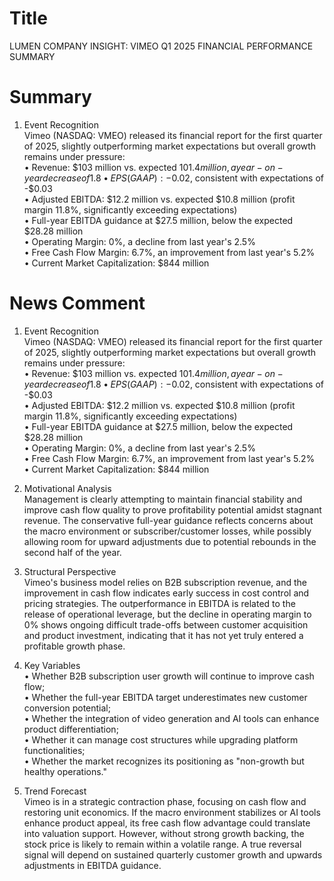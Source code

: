 # Title
LUMEN COMPANY INSIGHT: VIMEO Q1 2025 FINANCIAL PERFORMANCE SUMMARY

# Summary
1. Event Recognition  
Vimeo (NASDAQ: VMEO) released its financial report for the first quarter of 2025, slightly outperforming market expectations but overall growth remains under pressure:  
   • Revenue: $103 million vs. expected $101.4 million, a year-on-year decrease of 1.8%, exceeding expectations by 1.6%  
   • EPS (GAAP): -$0.02, consistent with expectations of -$0.03  
   • Adjusted EBITDA: $12.2 million vs. expected $10.8 million (profit margin 11.8%, significantly exceeding expectations)  
   • Full-year EBITDA guidance at $27.5 million, below the expected $28.28 million  
   • Operating Margin: 0%, a decline from last year's 2.5%  
   • Free Cash Flow Margin: 6.7%, an improvement from last year's 5.2%  
   • Current Market Capitalization: $844 million  

# News Comment
1. Event Recognition  
Vimeo (NASDAQ: VMEO) released its financial report for the first quarter of 2025, slightly outperforming market expectations but overall growth remains under pressure:  
   • Revenue: $103 million vs. expected $101.4 million, a year-on-year decrease of 1.8%, exceeding expectations by 1.6%  
   • EPS (GAAP): -$0.02, consistent with expectations of -$0.03  
   • Adjusted EBITDA: $12.2 million vs. expected $10.8 million (profit margin 11.8%, significantly exceeding expectations)  
   • Full-year EBITDA guidance at $27.5 million, below the expected $28.28 million  
   • Operating Margin: 0%, a decline from last year's 2.5%  
   • Free Cash Flow Margin: 6.7%, an improvement from last year's 5.2%  
   • Current Market Capitalization: $844 million  

2. Motivational Analysis  
Management is clearly attempting to maintain financial stability and improve cash flow quality to prove profitability potential amidst stagnant revenue. The conservative full-year guidance reflects concerns about the macro environment or subscriber/customer losses, while possibly allowing room for upward adjustments due to potential rebounds in the second half of the year.  

3. Structural Perspective  
Vimeo's business model relies on B2B subscription revenue, and the improvement in cash flow indicates early success in cost control and pricing strategies. The outperformance in EBITDA is related to the release of operational leverage, but the decline in operating margin to 0% shows ongoing difficult trade-offs between customer acquisition and product investment, indicating that it has not yet truly entered a profitable growth phase.  

4. Key Variables  
   • Whether B2B subscription user growth will continue to improve cash flow;  
   • Whether the full-year EBITDA target underestimates new customer conversion potential;  
   • Whether the integration of video generation and AI tools can enhance product differentiation;  
   • Whether it can manage cost structures while upgrading platform functionalities;  
   • Whether the market recognizes its positioning as "non-growth but healthy operations."  

5. Trend Forecast  
Vimeo is in a strategic contraction phase, focusing on cash flow and restoring unit economics. If the macro environment stabilizes or AI tools enhance product appeal, its free cash flow advantage could translate into valuation support. However, without strong growth backing, the stock price is likely to remain within a volatile range. A true reversal signal will depend on sustained quarterly customer growth and upwards adjustments in EBITDA guidance.

